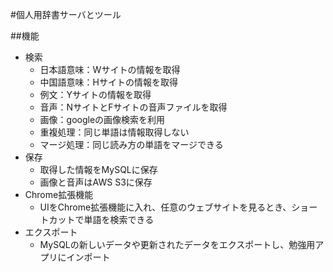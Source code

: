 #個人用辞書サーバとツール

##機能
- 検索
  - 日本語意味：Wサイトの情報を取得
  - 中国語意味：Hサイトの情報を取得
  - 例文：Yサイトの情報を取得
  - 音声：NサイトとFサイトの音声ファイルを取得
  - 画像：googleの画像検索を利用
  - 重複処理：同じ単語は情報取得しない
  - マージ処理：同じ読み方の単語をマージできる
- 保存
  - 取得した情報をMySQLに保存
  - 画像と音声はAWS S3に保存
- Chrome拡張機能
  - UIをChrome拡張機能に入れ、任意のウェブサイトを見るとき、ショートカットで単語を検索できる
- エクスポート
  - MySQLの新しいデータや更新されたデータをエクスポートし、勉強用アプリにインポート
